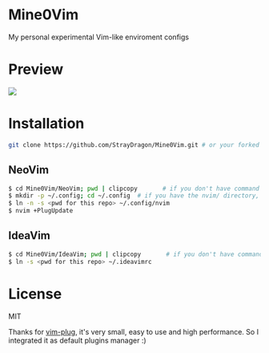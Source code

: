 # Mine0Vim
My personal experimental Vim-like enviroment configs

# Preview

![](https://s1.ax1x.com/2020/04/02/GtPMGR.png)

# Installation
```bash
git clone https://github.com/StrayDragon/Mine0Vim.git # or your forked repo
```

## NeoVim
```bash
$ cd Mine0Vim/NeoVim; pwd | clipcopy       # if you don't have command clipcopy, just copy the `pwd` of this repo
$ mkdir -p ~/.config; cd ~/.config  # if you have the nvim/ directory, just backup it(rename to another directory)
$ ln -n -s <pwd for this repo> ~/.config/nvim
$ nvim +PlugUpdate
```

## IdeaVim
```bash
$ cd Mine0Vim/IdeaVim; pwd | clipcopy       # if you don't have command clipcopy, just copy the `pwd` of this repo
$ ln -s <pwd for this repo> ~/.ideavimrc
```

# License

MIT

Thanks for [vim-plug](https://github.com/junegunn/vim-plug), it's very small, easy to use and high performance.
So I integrated it as default plugins manager :)
